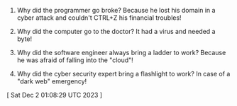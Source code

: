  
1. Why did the programmer go broke? Because he lost his domain in a cyber attack and couldn't CTRL+Z his financial troubles!

2. Why did the computer go to the doctor? It had a virus and needed a byte!

3. Why did the software engineer always bring a ladder to work? Because he was afraid of falling into the "cloud"!

4. Why did the cyber security expert bring a flashlight to work? In case of a "dark web" emergency!
 
[ 
Sat Dec  2 01:08:29 UTC 2023
 ]
